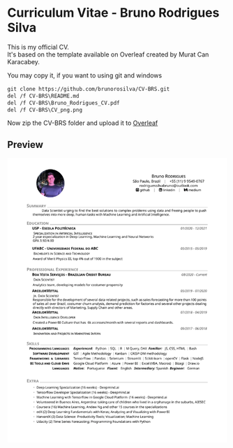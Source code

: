 # Curriculum Vitae - Bruno Rodrigues Silva

This is my official CV. <br>
It's based on the template available on Overleaf created by Murat Can Karacabey.

You may copy it, if you want to using git and windows
```
git clone https://github.com/brunorosilva/CV-BRS.git
del /f CV-BRS\README.md
del /f CV-BRS\Bruno_Rodrigues_CV.pdf
del /f CV-BRS\CV_png.png
```
Now zip the CV-BRS folder and upload it to <a href='https://www.overleaf.com/'>Overleaf</a>
## Preview 
<img src='images/CV_png.png'>
